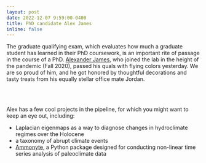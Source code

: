 ```yaml
---
layout: post
date: 2022-12-07 9:59:00-0400
title: PhD candidate Alex James
inline: false
---
```


The graduate qualifying exam, which evaluates how much a graduate student has learned in their PhD coursework, is an important rite of passage in the course of a PhD. [Alexander James](https://alexkjames.github.io), who joined the lab in the height of the pandemic (Fall 2020), passed his quals with flying colors yesterday. We are so proud of him, and he got honored by thoughtful decorations and tasty treats from his equally stellar office mate Jordan.

<div class="row">
    <div class="col-sm mt-3 mt-md-0">
        <img class="img-fluid rounded z-depth-1" src="{{ '/assets/img/hurray_alex.jpg' | relative_url }}" alt="" title="Celebrating Alex's qualifying exam."/>
    </div>
</div>

<br>
<br>

Alex has a few cool projects in the pipeline, for which you might want to keep an eye out, including:
- Laplacian eigenmaps as a way to diagnose changes in hydroclimate regimes over the Holocene
- a taxonomy of abrupt climate events
- [Ammonyte](https://github.com/alexkjames/Ammonyte), a Python package designed for conducting non-linear time series analysis of paleoclimate data
